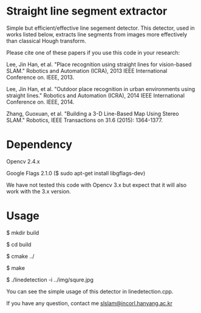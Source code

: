 # Straight line segment extractor

Simple but efficient/effective line segement detector.
This detector, used in works listed below, extracts line segments from images more effectively than classical Hough transform.

Please cite one of these papers if you use this code in your research:

Lee, Jin Han, et al. "Place recognition using straight lines for vision-based
SLAM." Robotics and Automation (ICRA), 2013 IEEE International Conference on.
IEEE, 2013.

Lee, Jin Han, et al. "Outdoor place recognition in urban environments using
straight lines." Robotics and Automation (ICRA), 2014 IEEE International
Conference on. IEEE, 2014.

Zhang, Guoxuan, et al. "Building a 3-D Line-Based Map Using Stereo SLAM."
Robotics, IEEE Transactions on 31.6 (2015): 1364-1377.

# Dependency
Opencv 2.4.x

Google Flags 2.1.0 ($ sudo apt-get install libgflags-dev)

We have not tested this code with Opencv 3.x but expect that it will also work with the 3.x version.

# Usage

$ mkdir build

$ cd build

$ cmake ../

$ make

$ ./linedetection -i ../img/squre.jpg

You can see the simple usage of this detector in linedetection.cpp.

If you have any question, contact me slslam@incorl.hanyang.ac.kr
